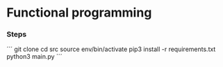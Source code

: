 # Functional programming

### Steps
´´´
git clone
cd src
source env/bin/activate
pip3 install -r requirements.txt
python3 main.py
´´´
